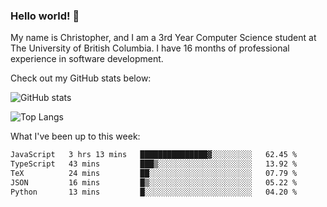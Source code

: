 ### Hello world! 👋
My name is Christopher, and I am a 3rd Year Computer Science student at The University of British Columbia. I have 16 months of professional experience in software development.


Check out my GitHub stats below: 

![GitHub stats](https://github-readme-stats-chrishadrian.vercel.app/api?username=chrishadrian&hide=contribs,issues&count_private=true&show_icons=true&theme=tokyonight)

![Top Langs](https://github-readme-stats-chrishadrian.vercel.app/api/top-langs/?username=chrishadrian&exclude_repo=prodify,cpsc221&layout=compact&theme=tokyonight&langs_count=4)

What I've been up to this week:
<!--START_SECTION:waka-->

```txt
JavaScript   3 hrs 13 mins   ███████████████▓░░░░░░░░░   62.45 %
TypeScript   43 mins         ███▒░░░░░░░░░░░░░░░░░░░░░   13.92 %
TeX          24 mins         ██░░░░░░░░░░░░░░░░░░░░░░░   07.79 %
JSON         16 mins         █▒░░░░░░░░░░░░░░░░░░░░░░░   05.22 %
Python       13 mins         █░░░░░░░░░░░░░░░░░░░░░░░░   04.20 %
```

<!--END_SECTION:waka-->
<!-- [![willianrod's wakatime stats](https://github-readme-stats.vercel.app/api/wakatime?username=chrishadrian)](https://github.com/anuraghazra/github-readme-stats) -->

<!--
- 🔭 I’m currently working on ...
- 🌱 I’m currently learning ...
- 👯 I’m looking to collaborate on ...
- 🤔 I’m looking for help with ...
- 💬 Ask me about ...
- 📫 How to reach me: ...
- 😄 Pronouns: ...
- ⚡ Fun fact: ...
-->

